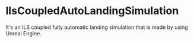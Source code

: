 # IlsCoupledAutoLandingSimulation
It's an ILS coupled fully automatic landing simulation that is made by using Unreal Engine. 
